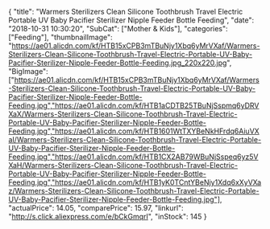 {
	"title": "Warmers Sterilizers Clean Silicone Toothbrush Travel Electric Portable UV Baby Pacifier Sterilizer Nipple Feeder Bottle Feeding",
	"date": "2018-10-31 10:30:20",
	"SubCat": ["Mother & Kids"],
	"categories": ["Feeding"],
	"thumbnailImage": "https://ae01.alicdn.com/kf/HTB15xCPB3mTBuNjy1Xbq6yMrVXaf/Warmers-Sterilizers-Clean-Silicone-Toothbrush-Travel-Electric-Portable-UV-Baby-Pacifier-Sterilizer-Nipple-Feeder-Bottle-Feeding.jpg_220x220.jpg",
	"BigImage": ["https://ae01.alicdn.com/kf/HTB15xCPB3mTBuNjy1Xbq6yMrVXaf/Warmers-Sterilizers-Clean-Silicone-Toothbrush-Travel-Electric-Portable-UV-Baby-Pacifier-Sterilizer-Nipple-Feeder-Bottle-Feeding.jpg","https://ae01.alicdn.com/kf/HTB1aCDTB25TBuNjSspmq6yDRVXaX/Warmers-Sterilizers-Clean-Silicone-Toothbrush-Travel-Electric-Portable-UV-Baby-Pacifier-Sterilizer-Nipple-Feeder-Bottle-Feeding.jpg","https://ae01.alicdn.com/kf/HTB1601WtTXYBeNkHFrdq6AiuVXaI/Warmers-Sterilizers-Clean-Silicone-Toothbrush-Travel-Electric-Portable-UV-Baby-Pacifier-Sterilizer-Nipple-Feeder-Bottle-Feeding.jpg","https://ae01.alicdn.com/kf/HTB1CX2AB79WBuNjSspeq6yz5VXaH/Warmers-Sterilizers-Clean-Silicone-Toothbrush-Travel-Electric-Portable-UV-Baby-Pacifier-Sterilizer-Nipple-Feeder-Bottle-Feeding.jpg","https://ae01.alicdn.com/kf/HTB1yK0TCntYBeNjy1Xdq6xXyVXaz/Warmers-Sterilizers-Clean-Silicone-Toothbrush-Travel-Electric-Portable-UV-Baby-Pacifier-Sterilizer-Nipple-Feeder-Bottle-Feeding.jpg"],
	"actualPrice": 14.05,
	"comparePrice": 15.97,
	"linkurl": "http://s.click.aliexpress.com/e/bCkGmqrI",
	"inStock": 145
}
